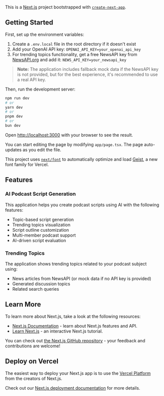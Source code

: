 This is a [Next.js](https://nextjs.org) project bootstrapped with [`create-next-app`](https://nextjs.org/docs/app/api-reference/cli/create-next-app).

## Getting Started

First, set up the environment variables:

1. Create a `.env.local` file in the root directory if it doesn't exist
2. Add your OpenAI API key: `OPENAI_API_KEY=your_openai_api_key`
3. For trending topics functionality, get a free NewsAPI key from [NewsAPI.org](https://newsapi.org/register) and add it:
   `NEWS_API_KEY=your_newsapi_key`

> **Note:** The application includes fallback mock data if the NewsAPI key is not provided, but for the best experience, it's recommended to use a real API key.

Then, run the development server:

```bash
npm run dev
# or
yarn dev
# or
pnpm dev
# or
bun dev
```

Open [http://localhost:3000](http://localhost:3000) with your browser to see the result.

You can start editing the page by modifying `app/page.tsx`. The page auto-updates as you edit the file.

This project uses [`next/font`](https://nextjs.org/docs/app/building-your-application/optimizing/fonts) to automatically optimize and load [Geist](https://vercel.com/font), a new font family for Vercel.

## Features

### AI Podcast Script Generation

This application helps you create podcast scripts using AI with the following features:

- Topic-based script generation
- Trending topics visualization
- Script outline customization
- Multi-member podcast support
- AI-driven script evaluation

### Trending Topics

The application shows trending topics related to your podcast subject using:

- News articles from NewsAPI (or mock data if no API key is provided)
- Generated discussion topics
- Related search queries

## Learn More

To learn more about Next.js, take a look at the following resources:

- [Next.js Documentation](https://nextjs.org/docs) - learn about Next.js features and API.
- [Learn Next.js](https://nextjs.org/learn) - an interactive Next.js tutorial.

You can check out [the Next.js GitHub repository](https://github.com/vercel/next.js) - your feedback and contributions are welcome!

## Deploy on Vercel

The easiest way to deploy your Next.js app is to use the [Vercel Platform](https://vercel.com/new?utm_medium=default-template&filter=next.js&utm_source=create-next-app&utm_campaign=create-next-app-readme) from the creators of Next.js.

Check out our [Next.js deployment documentation](https://nextjs.org/docs/app/building-your-application/deploying) for more details.
